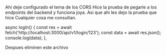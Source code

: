 Ahi deje configurado el tema de los CORS
Hice la prueba de pegarle a los endpoints del backend y funciona joya. Asi que ahi les dejo la prueba que hice
Cualquier cosa me consultan.

async logIn() {
    const res = await fetch('http://localhost:3000/api/v1/login/123');
    const data = await res.json();
    console.log(data);
},

Despues eliminen este archivo